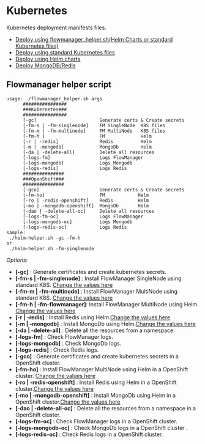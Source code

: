 # Kubernetes

Kubernetes deployment manifests files.

* [Deploy using flowmanager_helper.sh(Helm Charts or standard Kubernetes files)](/)
* [Deploy using standard Kubernetes files](standard/)
* [Deploy using Helm charts](helm/)
* [Deploy MongoDB/Redis](kubernetes/base)

## Flowmanager helper script

```shell
usage: ./flowmanager_helper.sh args
      ################
      ###Kubernetes###
      ################
      [-gc]                       Generate certs & Create secrets
      [-fm-s | -fm-singlenode]    FM SingleNode  K8S files
      [-fm-m | -fm-multinode]     FM MultiNode   K8S files
      [-fm-h ]                    FM             Helm
      [-r | -redis]               Redis          Helm
      [-m | -mongodb]             MongoDb        Helm
      [-da | -delete-all]         Delete all resources
      [-logs-fm]                  Logs FlowManager
      [-logs-mongodb]             Logs Mongodb
      [-logs-redis]               Logs Redis
      ###############
      ###OpenShift###
      ###############
      [-gco]                      Generate certs & Create secrets
      [-fm-ho]                    FM            Helm
      [-ro | -redis-openshift]    Redis         Helm
      [-mo | -mongodb-openshift]  MongoDb       Helm
      [-dao | -delete-all-oc]     Delete all resources
      [-logs-fm-oc]               Logs FlowManager
      [-logs-mongodb-oc]          Logs Mongodb
      [-logs-redis-oc]            Logs Redis
sample:
 ./helm-helper.sh -gc -fm-h
or
 ./helm-helper.sh -fm-singlenode
```

 _Options:_
 - **[-gc]**                   : Generate certificates and create kubernetes secrets.
 - **[-fm-s | -fm-singlenode]** : Install FlowManager SingleNode using standard K8S. [Change the values here](standard/singlenode/)
 - **[-fm-m | -fm-multinode]**  : Install FlowManager MultiNode using standard K8S. [Change the values here](standard/multinode/)
 - **[-fm-h | -fm-flowmanager]**: Install FlowManager MultiNode using Helm. [Change the values here](helm/flowmanager.yaml)
 - **[-r | -redis]**            : Install Redis using Helm.[Change the values here](helm/redis.yaml)
 - **[-m | -mongodb]**          : Install MongoDb using Helm.[Change the values here](helm/mongodb.yaml)
 - **[-da | -delete-all]**      : Delete all the resources from a namespace.
 - **[-logs-fm]**               : Check FlowManager logs.
 - **[-logs-mongodb]**          : Check MongoDb logs.
 - **[-logs-redis]**            : Check Redis logs.
 - **[-gco]**                   : Generate certificates and create kubernetes secrets in a OpenShift cluster.
 - **[-fm-ho]**                 : Install FlowManager MultiNode using Helm in a OpenShift cluster. [Change the values here](helm/flowmanager.yaml)
 - **[-ro | -redis-openshift]**    : Install Redis using Helm in a OpenShift cluster.[Change the values here](helm/redis.yaml)
 - **[-mo | -mongodb-openshift]**  : Install MongoDb using Helm in a OpenShift cluster.[Change the values here](helm/mongodb.yaml)
 - **[-dao | -delete-all-oc]**     : Delete all the resources from a namespace in a OpenShift cluster.
 - **[-logs-fm-oc]**               : Check FlowManager logs in a OpenShift cluster.
 - **[-logs-mongodb-oc]**          : Check MongoDb logs in a OpenShift cluster .
 - **[-logs-redis-oc]**            : Check Redis logs in a OpenShift cluster.
